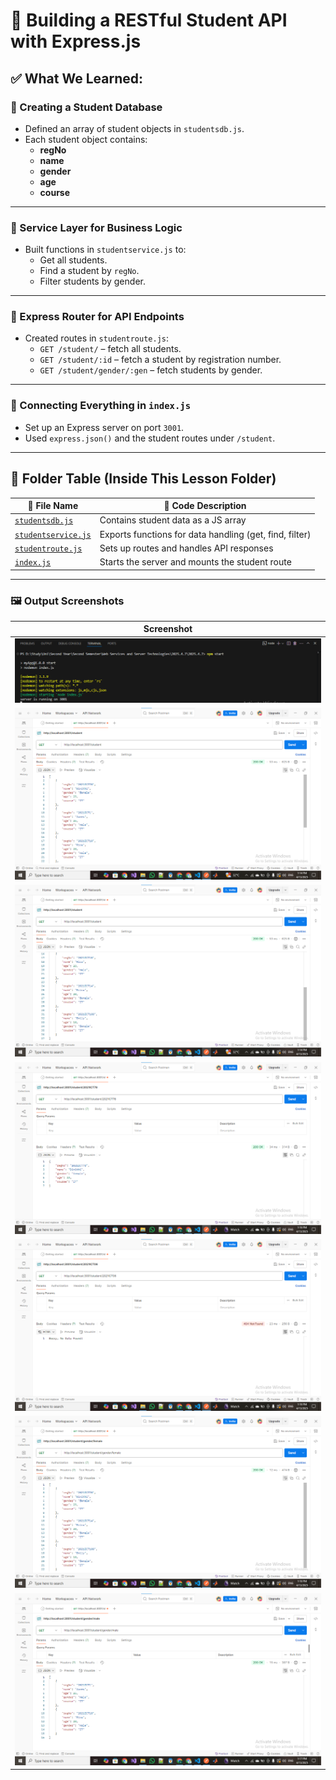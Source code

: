 # 📘 Building a RESTful Student API with Express.js

## ✅ What We Learned:

### 🔹 Creating a Student Database
- Defined an array of student objects in `studentsdb.js`.
- Each student object contains:
  - **regNo**
  - **name**
  - **gender**
  - **age**
  - **course**

---

### 🔹 Service Layer for Business Logic
- Built functions in `studentservice.js` to:
  - Get all students.
  - Find a student by `regNo`.
  - Filter students by gender.

---

### 🔹 Express Router for API Endpoints
- Created routes in `studentroute.js`:
  - `GET /student/` – fetch all students.
  - `GET /student/:id` – fetch a student by registration number.
  - `GET /student/gender/:gen` – fetch students by gender.

---

### 🔹 Connecting Everything in `index.js`
- Set up an Express server on port `3001`.
- Used `express.json()` and the student routes under `/student`.

---

## 📂 Folder Table (Inside This Lesson Folder)

| 📄 File Name              | 📘 Code Description                                        |
|---------------------------|------------------------------------------------------------|
| [`studentsdb.js`](./Codes/studentsdb.js)        | Contains student data as a JS array                     |
| [`studentservice.js`](./Codes/studentservice.js)| Exports functions for data handling (get, find, filter) |
| [`studentroute.js`](./Codes/studentroute.js)    | Sets up routes and handles API responses                |
| [`index.js`](./Codes/index.js)                  | Starts the server and mounts the student route          |

---

### 🖼️ Output Screenshots

| Screenshot |
|------------|
| ![Screenshot 1](./Outputs/1.png) |
| ![Screenshot 2](./Outputs/2.png) |
| ![Screenshot 3](./Outputs/3.png) |
| ![Screenshot 4](./Outputs/4.png) |
| ![Screenshot 5](./Outputs/5.png) |
| ![Screenshot 6](./Outputs/6.png) |
| ![Screenshot 7](./Outputs/7.png) |

